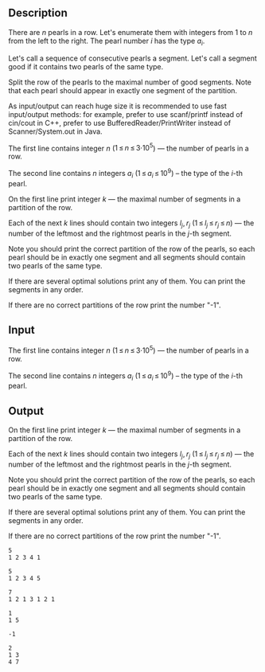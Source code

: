 ## Description

<div><p>There are <span class="tex-span"><i>n</i></span> pearls in a row. Let's enumerate them with integers from <span class="tex-span">1</span> to <span class="tex-span"><i>n</i></span> from the left to the right. The pearl number <span class="tex-span"><i>i</i></span> has the type <span class="tex-span"><i>a</i><sub class="lower-index"><i>i</i></sub></span>.</p><p>Let's call a sequence of consecutive pearls a <span class="tex-font-style-tt">segment</span>. Let's call a segment <span class="tex-font-style-tt">good</span> if it contains two pearls of the same type.</p><p>Split the row of the pearls to the maximal number of good segments. Note that each pearl should appear in exactly one segment of the partition.</p><p>As input/output can reach huge size it is recommended to use fast input/output methods: for example, prefer to use <span class="tex-font-style-tt">scanf/printf</span> instead of <span class="tex-font-style-tt">cin/cout</span> in C++, prefer to use <span class="tex-font-style-tt">BufferedReader/PrintWriter</span> instead of <span class="tex-font-style-tt">Scanner/System.out</span> in <span class="tex-font-style-tt">Java</span>.</p></div><div class="input-specification"><p>The first line contains integer <span class="tex-span"><i>n</i></span> (<span class="tex-span">1 ≤ <i>n</i> ≤ 3·10<sup class="upper-index">5</sup></span>) — the number of pearls in a row.</p><p>The second line contains <span class="tex-span"><i>n</i></span> integers <span class="tex-span"><i>a</i><sub class="lower-index"><i>i</i></sub></span> (<span class="tex-span">1 ≤ <i>a</i><sub class="lower-index"><i>i</i></sub> ≤ 10<sup class="upper-index">9</sup></span>) – the type of the <span class="tex-span"><i>i</i></span>-th pearl.</p></div><div class="output-specification"><p>On the first line print integer <span class="tex-span"><i>k</i></span> — the maximal number of segments in a partition of the row.</p><p>Each of the next <span class="tex-span"><i>k</i></span> lines should contain two integers <span class="tex-span"><i>l</i><sub class="lower-index"><i>j</i></sub>, <i>r</i><sub class="lower-index"><i>j</i></sub></span> (<span class="tex-span">1 ≤ <i>l</i><sub class="lower-index"><i>j</i></sub> ≤ <i>r</i><sub class="lower-index"><i>j</i></sub> ≤ <i>n</i></span>) — the number of the leftmost and the rightmost pearls in the <span class="tex-span"><i>j</i></span>-th segment.</p><p>Note you should print the correct partition of the row of the pearls, so each pearl should be in exactly one segment and all segments should contain two pearls of the same type.</p><p>If there are several optimal solutions print any of them. You can print the segments in any order.</p><p>If there are no correct partitions of the row print the number "<span class="tex-font-style-tt">-1</span>".</p></div>

## Input

<p>The first line contains integer <span class="tex-span"><i>n</i></span> (<span class="tex-span">1 ≤ <i>n</i> ≤ 3·10<sup class="upper-index">5</sup></span>) — the number of pearls in a row.</p><p>The second line contains <span class="tex-span"><i>n</i></span> integers <span class="tex-span"><i>a</i><sub class="lower-index"><i>i</i></sub></span> (<span class="tex-span">1 ≤ <i>a</i><sub class="lower-index"><i>i</i></sub> ≤ 10<sup class="upper-index">9</sup></span>) – the type of the <span class="tex-span"><i>i</i></span>-th pearl.</p>

## Output

<p>On the first line print integer <span class="tex-span"><i>k</i></span> — the maximal number of segments in a partition of the row.</p><p>Each of the next <span class="tex-span"><i>k</i></span> lines should contain two integers <span class="tex-span"><i>l</i><sub class="lower-index"><i>j</i></sub>, <i>r</i><sub class="lower-index"><i>j</i></sub></span> (<span class="tex-span">1 ≤ <i>l</i><sub class="lower-index"><i>j</i></sub> ≤ <i>r</i><sub class="lower-index"><i>j</i></sub> ≤ <i>n</i></span>) — the number of the leftmost and the rightmost pearls in the <span class="tex-span"><i>j</i></span>-th segment.</p><p>Note you should print the correct partition of the row of the pearls, so each pearl should be in exactly one segment and all segments should contain two pearls of the same type.</p><p>If there are several optimal solutions print any of them. You can print the segments in any order.</p><p>If there are no correct partitions of the row print the number "<span class="tex-font-style-tt">-1</span>".</p>





```input1
5
1 2 3 4 1

```




```input2
5
1 2 3 4 5

```




```input3
7
1 2 1 3 1 2 1

```




```output1
1
1 5

```




```output2
-1

```




```output3
2
1 3
4 7

```


